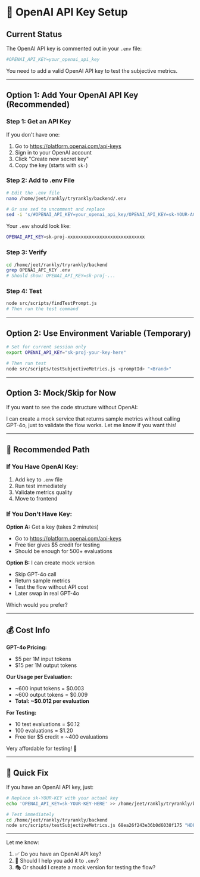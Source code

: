 # 🔑 OpenAI API Key Setup

## Current Status

The OpenAI API key is commented out in your `.env` file:

```bash
#OPENAI_API_KEY=your_openai_api_key
```

You need to add a valid OpenAI API key to test the subjective metrics.

---

## Option 1: Add Your OpenAI API Key (Recommended)

### Step 1: Get an API Key

If you don't have one:
1. Go to https://platform.openai.com/api-keys
2. Sign in to your OpenAI account
3. Click "Create new secret key"
4. Copy the key (starts with `sk-`)

### Step 2: Add to .env File

```bash
# Edit the .env file
nano /home/jeet/rankly/tryrankly/backend/.env

# Or use sed to uncomment and replace
sed -i 's/#OPENAI_API_KEY=your_openai_api_key/OPENAI_API_KEY=sk-YOUR-ACTUAL-KEY-HERE/' /home/jeet/rankly/tryrankly/backend/.env
```

Your `.env` should look like:
```bash
OPENAI_API_KEY=sk-proj-xxxxxxxxxxxxxxxxxxxxxxxxxxxxx
```

### Step 3: Verify

```bash
cd /home/jeet/rankly/tryrankly/backend
grep OPENAI_API_KEY .env
# Should show: OPENAI_API_KEY=sk-proj-...
```

### Step 4: Test

```bash
node src/scripts/findTestPrompt.js
# Then run the test command
```

---

## Option 2: Use Environment Variable (Temporary)

```bash
# Set for current session only
export OPENAI_API_KEY="sk-proj-your-key-here"

# Then run test
node src/scripts/testSubjectiveMetrics.js <promptId> "<Brand>"
```

---

## Option 3: Mock/Skip for Now

If you want to see the code structure without OpenAI:

I can create a mock service that returns sample metrics without calling GPT-4o, just to validate the flow works. Let me know if you want this!

---

## 🎯 Recommended Path

### If You Have OpenAI Key:
1. Add key to `.env` file
2. Run test immediately
3. Validate metrics quality
4. Move to frontend

### If You Don't Have Key:
**Option A:** Get a key (takes 2 minutes)
- Go to https://platform.openai.com/api-keys
- Free tier gives $5 credit for testing
- Should be enough for 500+ evaluations

**Option B:** I can create mock version
- Skip GPT-4o call
- Return sample metrics
- Test the flow without API cost
- Later swap in real GPT-4o

Which would you prefer?

---

## 💰 Cost Info

**GPT-4o Pricing:**
- $5 per 1M input tokens
- $15 per 1M output tokens

**Our Usage per Evaluation:**
- ~600 input tokens = $0.003
- ~600 output tokens = $0.009
- **Total: ~$0.012 per evaluation**

**For Testing:**
- 10 test evaluations = $0.12
- 100 evaluations = $1.20
- Free tier $5 credit = ~400 evaluations

Very affordable for testing! 💪

---

## 🚀 Quick Fix

If you have an OpenAI API key, just:

```bash
# Replace sk-YOUR-KEY with your actual key
echo 'OPENAI_API_KEY=sk-YOUR-KEY-HERE' >> /home/jeet/rankly/tryrankly/backend/.env

# Test immediately
cd /home/jeet/rankly/tryrankly/backend
node src/scripts/testSubjectiveMetrics.js 68ea26f243e36b0d6038f175 "HDFC Bank"
```

---

Let me know:
1. ✅ Do you have an OpenAI API key?
2. 🔑 Should I help you add it to `.env`?
3. 🎭 Or should I create a mock version for testing the flow?

